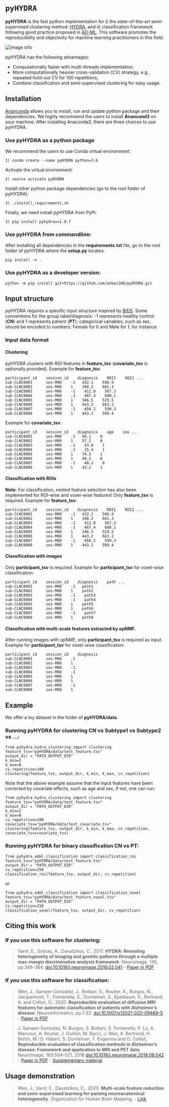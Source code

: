 # `pyHYDRA`
**pyHYDRA** is the fast python implementation for i) the state-of-the-art semi-supervised clustering method: [HYDRA](https://github.com/evarol/HYDRA), and ii) classification framework following good practice proposed in [AD-ML](https://github.com/aramis-lab/AD-ML). This software promotes the reproducibility and objectivity for machine learning practitioners in this field.

![image info](./data/pyHYDRA.png)

pyHYDRA has the following advantages:
- Computationally faster with multi-threads implementation;
- More computationally heavier cross-validation (CV) strategy, e.g., repeated hold-out CV for 100 repetitions;
- Combine classification and semi-supervised clustering for easy usage.

## Installation
[Ananconda](https://www.anaconda.com/products/individual) allows you to install, run and update python package and their dependencies. We highly recommend the users to install **Anancond3** on your machine.
After installing Anaconda3, there are three choices to use pyHYDRA.
### Use pyHYDRA as a python package
We recommend the users to use Conda virtual environment:
```
1) conda create --name pyHYDRA python=3.6
```
Activate the virtual environment:
```
2) source activate pyHYDRA
```
Install other python package dependencies (go to the root folder of pyHYDRA):
```
3) ./install_requirements.sh
```
Finally, we need install pyHYDRA from PyPi:
```
3) pip install pyhydra==1.0.7
```

### Use pyHYDRA from commandline:
After installing all dependencies in the **requirements.txt** file, go to the root folder of pyHYDRA where the **setup.py** locates:
```
pip install -e .
```

### Use pyHYDRA as a developer version:
```
python -m pip install git+https://github.com/anbai106/pyHYDRA.git
```

## Input structure
pyHYDRA requires a specific input structure inspired by [BIDS](https://bids.neuroimaging.io/).
Some conventions for the group label/diagnosis: -1 represents healthy control (**CN**) and 1 represents patient (**PT**); categorical variables, such as sex, should be encoded to numbers: Female for 0 and Male for 1, for instance.

### Input data format
#### Clustering
pyHYDRA clusters with ROI features in **feature_tsv** (**covariate_tsv** is optionally provided).
Example for **feature_tsv**:
```
participant_id    session_id    diagnosis    ROI1    ROI2 ...
sub-CLNC0001      ses-M00    -1   432.1    596.9
sub-CLNC0002      ses-M00    1    398.2    601.3
sub-CLNC0003      ses-M00    -1    412.0    567.3
sub-CLNC0004      ses-M00    -1    487.4    600.1
sub-CLNC0005      ses-M00    1    346.5    529.5
sub-CLNC0006      ses-M00    1    443.2    663.2
sub-CLNC0007      ses-M00    -1    450.2    599.3
sub-CLNC0008      ses-M00    1    443.2    509.4
```
Example for **covariate_tsv**:
```
participant_id    session_id    diagnosis    age    sex ...
sub-CLNC0001      ses-M00    -1   56.1    0
sub-CLNC0002      ses-M00    1    57.2    0
sub-CLNC0003      ses-M00    -1    43.0    1
sub-CLNC0004      ses-M00    -1    25.4    1
sub-CLNC0005      ses-M00    1    74.5    1
sub-CLNC0006      ses-M00    1    44.2    0
sub-CLNC0007      ses-M00    -1    40.2    0
sub-CLNC0008      ses-M00    1    43.2    1
```
#### Classification with ROIs
**Note**: For classification, nested feature selection has also been implemented for ROI-wise and voxel-wise features!
Only **feature_tsv** is required.
Example for **feature_tsv**:
```
participant_id    session_id    diagnosis    ROI1    ROI2 ...
sub-CLNC0001      ses-M00    -1   432.1    596.9
sub-CLNC0002      ses-M00    1    398.2    601.3
sub-CLNC0003      ses-M00    -1    412.0    567.3
sub-CLNC0004      ses-M00    -1    487.4    600.1
sub-CLNC0005      ses-M00    1    346.5    529.5
sub-CLNC0006      ses-M00    1    443.2    663.2
sub-CLNC0007      ses-M00    -1    450.2    599.3
sub-CLNC0008      ses-M00    1    443.2    509.4
```
#### Classification with images
Only **participant_tsv** is required.
Example for **participant_tsv** for voxel-wise classification:
```
participant_id    session_id    diagnosis    path ...
sub-CLNC0001      ses-M00    -1   path1
sub-CLNC0002      ses-M00    1    path2
sub-CLNC0003      ses-M00    -1    path3
sub-CLNC0004      ses-M00    -1    path4
sub-CLNC0005      ses-M00    1    path5
sub-CLNC0006      ses-M00    1    path6
sub-CLNC0007      ses-M00    -1    path7
sub-CLNC0008      ses-M00    1    path8
```
#### Classification with multi-scale features extracted by opNMF.
After running images with opNMF,  only **participant_tsv** is required as input.
Example for **participant_tsv** for voxel-wise classification:
```
participant_id    session_id    diagnosis
sub-CLNC0001      ses-M00    -1
sub-CLNC0002      ses-M00    1
sub-CLNC0003      ses-M00    -1
sub-CLNC0004      ses-M00    -1
sub-CLNC0005      ses-M00    1
sub-CLNC0006      ses-M00    1
sub-CLNC0007      ses-M00    -1
sub-CLNC0008      ses-M00    1
```

## Example
We offer a toy dataset in the folder of **pyHYDRA/data**.

### Running pyHYDRA for clustering CN vs Subtype1 vs Subtype2 vs ...:
```
from pyhydra.hydra_clustering import clustering
feature_tsv="pyHYDRA/data/test_feature.tsv"
output_dir = "PATH_OUTPUT_DIR"
k_min=2
k_max=8
cv_repetition=100
clustering(feature_tsv, output_dir, k_min, k_max, cv_repetition)
```
Note that the above example assume that the input features have been corrected by covariate effects, such as age and sex, if not, one can run:
```
from pyhydra.hydra_clustering import clustering
feature_tsv="pyHYDRA/data/test_feature.tsv"
output_dir = "PATH_OUTPUT_DIR"
k_min=2
k_max=8
cv_repetition=100
covariate_tsv="pyHYDRA/data/test_covariate.tsv"
clustering(feature_tsv, output_dir, k_min, k_max, cv_repetition, covariate_tsv=covariate_tsv)
```

### Running pyHYDRA for binary classification CN vs PT:
```
from pyhydra.adml_classification import classification_roi
feature_tsv="pyHYDRA/data/test_feature.tsv"
output_dir = "PATH_OUTPUT_DIR"
cv_repetition=250
classification_roi(feature_tsv, output_dir, cv_repetition)
```
or
```
from pyhydra.adml_classification import classification_voxel
feature_tsv="pyHYDRA/data/test_feature_voxel.tsv"
output_dir = "PATH_OUTPUT_DIR"
cv_repetition=250
classification_voxel(feature_tsv, output_dir, cv_repetition)
```

## Citing this work
### If you use this software for clustering:
> Varol, E., Sotiras, A., Davatzikos, C., 2017. **HYDRA: Revealing heterogeneity of imaging and genetic patterns through a multiple max-margin discriminative analysis framework**. Neuroimage, 145, pp.346-364. [doi:10.1016/j.neuroimage.2016.02.041](https://www.sciencedirect.com/science/article/abs/pii/S1053811916001506?via%3Dihub) - [Paper in PDF](https://www.ncbi.nlm.nih.gov/pmc/articles/PMC5408358/pdf/nihms762663.pdf)

### If you use this software for classification:
> Wen, J., Samper-González, J., Bottani, S., Routier, A., Burgos, N., Jacquemont, T., Fontanella, S., Durrleman, S., Epelbaum, S., Bertrand, A. and Colliot, O., 2020. **Reproducible evaluation of diffusion MRI features for automatic classification of patients with Alzheimer’s disease**. Neuroinformatics, pp.1-22. [doi:10.1007/s12021-020-09469-5](https://link.springer.com/article/10.1007/s12021-020-09469-5) - [Paper in PDF](https://arxiv.org/abs/1812.11183)

> J. Samper-Gonzalez, N. Burgos, S. Bottani, S. Fontanella, P. Lu, A. Marcoux, A. Routier, J. Guillon, M. Bacci, J. Wen, A. Bertrand, H. Bertin, M.-O. Habert, S. Durrleman, T. Evgeniou and O. Colliot, **Reproducible evaluation of classification methods in Alzheimer’s disease: Framework and application to MRI and PET data**. NeuroImage, 183:504–521, 2018 [doi:10.1016/j.neuroimage.2018.08.042](https://doi.org/10.1016/j.neuroimage.2018.08.042) - [Paper in PDF](https://hal.inria.fr/hal-01858384/document) - [Supplementary material](https://hal.inria.fr/hal-01858384/file/supplementary_data.xlsx)

## Usage demonstration
> Wen, J., Varol, E., Davatzikos, C., 2020. **Multi-scale feature reduction and semi-supervised learning for parsing neuroanatomical heterogeneity**. Organization for Human Brain Mapping. - [Link](https://www.researchgate.net/publication/346965816_Multi-scale_feature_reduction_and_semi-supervised_learning_for_parsing_neuroanatomical_heterogeneity)
